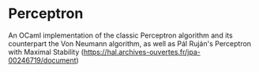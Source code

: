 # Perceptron
An OCaml implementation of the classic Perceptron algorithm and its counterpart the Von Neumann algorithm, as well as Pál Ruján's Perceptron with Maximal Stability (https://hal.archives-ouvertes.fr/jpa-00246719/document)
